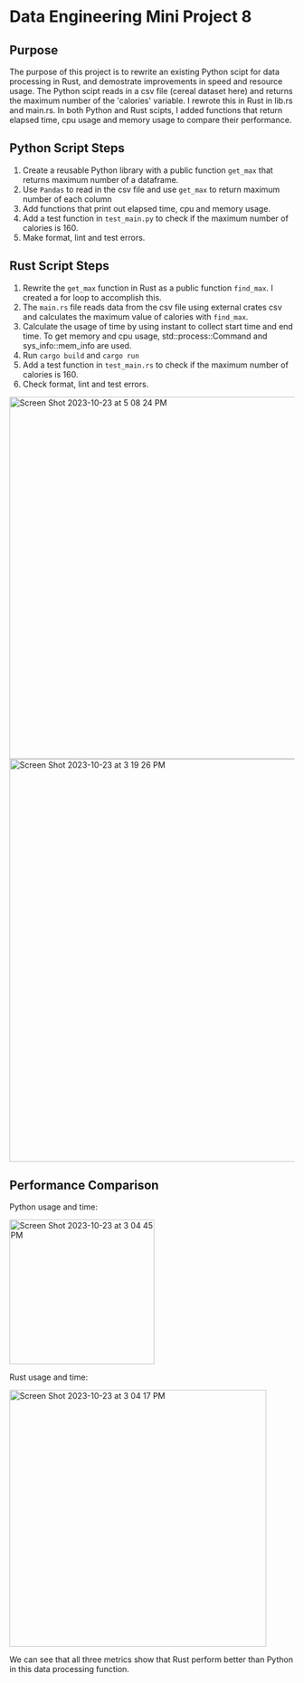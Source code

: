 # Data Engineering Mini Project 8
## Purpose
The purpose of this project is to rewrite an existing Python scipt for data processing in Rust, and demostrate improvements in speed and resource usage. The Python scipt reads in a csv file (cereal dataset here) and returns the maximum number of the 'calories' variable. I rewrote this in Rust in lib.rs and main.rs. In both Python and Rust scipts, I added functions that return elapsed time, cpu usage and memory usage to compare their performance. 

## Python Script Steps
1. Create a reusable Python library with a public function `get_max` that returns maximum number of a dataframe.
2. Use `Pandas` to read in the csv file and use `get_max` to return maximum number of each column
3. Add functions that print out elapsed time, cpu and memory usage.
4. Add a test function in `test_main.py` to check if the maximum number of calories is 160.
5. Make format, lint and test errors.

## Rust Script Steps
1. Rewrite the `get_max` function in Rust as a public function `find_max`. I created a for loop to accomplish this.
2. The `main.rs` file reads data from the csv file using external crates csv and calculates the maximum value of calories with `find_max`.
3. Calculate the usage of time by using instant to collect start time and end time. To get memory and cpu usage, std::process::Command and sys_info::mem_info are used.
4. Run `cargo build` and `cargo run`
5. Add a test function in `test_main.rs` to check if the maximum number of calories is 160.
6. Check format, lint and test errors.

<img width="640" alt="Screen Shot 2023-10-23 at 5 08 24 PM" src="https://github.com/nogibjj/KatherineT.DE.Mini-Project-8/assets/143833511/8893b1f7-73eb-4e3d-9fe8-a48d2230eb5d">

<img width="712" alt="Screen Shot 2023-10-23 at 3 19 26 PM" src="https://github.com/nogibjj/KatherineT.DE.Mini-Project-8/assets/143833511/0a4cc61f-4ea2-4fee-884a-c603382878bd">

## Performance Comparison 
Python usage and time:

<img width="256" alt="Screen Shot 2023-10-23 at 3 04 45 PM" src="https://github.com/nogibjj/KatherineT.DE.Mini-Project-8/assets/143833511/87e7ff16-9a13-4b2e-b2f1-5d2489fc5548">

Rust usage and time:

<img width="454" alt="Screen Shot 2023-10-23 at 3 04 17 PM" src="https://github.com/nogibjj/KatherineT.DE.Mini-Project-8/assets/143833511/80f2c42c-d519-47d4-88ae-fc8c99bfe3cb">

We can see that all three metrics show that Rust perform better than Python in this data processing function. 

